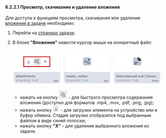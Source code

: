 #### 6.2.2.1 Просмотр, скачивание и удаление вложения

Для доступа к функциям просмотра, скачивания или удаления [вложения в задаче](6.2.2_attachments.md) необходимо:

1. Перейти на [страницу задачи](../6.2_task_page.md).
2. В блоке **"Вложения"** навести курсор мыши на конкретный файл:

   ![attachments_2](/imgs/attachments_2.jpg)

   - нажать на кнопку ![значок_предпросмотра](/imgs/значок_предпросмотра.jpg) - для быстрого просмотра содержания вложения (доступно для форматов .mp4, .mov, .pdf, .png, .jpg);
   - нажать кнопку ![кнопка_скачать2](/imgs/кнопка_скачать2.jpg) - для загрузки элемента на устройство или в буфер обмена. Стадия загрузки отобразится под выбранным файлом в виде синей полоски;
   - нажать кнопку **"Х"** - для удаления выбранного вложения из задачи.
